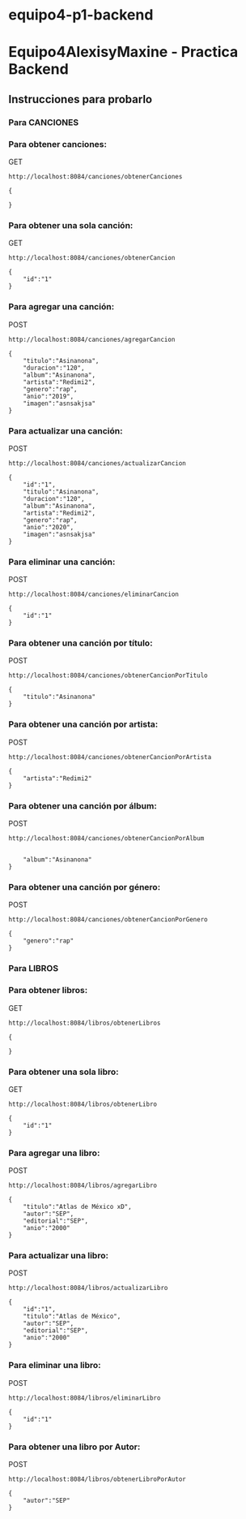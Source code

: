 # equipo4-p1-backend

# Equipo4AlexisyMaxine - Practica Backend

## Instrucciones para probarlo

### Para CANCIONES

### Para obtener canciones:
GET
```
http://localhost:8084/canciones/obtenerCanciones
```
```
{

}
```
### Para obtener una sola canción:
GET
```
http://localhost:8084/canciones/obtenerCancion
```
```
{
    "id":"1"
}
```
### Para agregar una canción:
POST
```
http://localhost:8084/canciones/agregarCancion
```
```
{
    "titulo":"Asinanona",
    "duracion":"120",
    "album":"Asinanona",
    "artista":"Redimi2",
    "genero":"rap",
    "anio":"2019",
    "imagen":"asnsakjsa"
}
```
### Para actualizar una canción:
POST
```
http://localhost:8084/canciones/actualizarCancion
```
```
{
    "id":"1",
    "titulo":"Asinanona",
    "duracion":"120",
    "album":"Asinanona",
    "artista":"Redimi2",
    "genero":"rap",
    "anio":"2020",
    "imagen":"asnsakjsa"
}
```
### Para eliminar una canción:
POST
```
http://localhost:8084/canciones/eliminarCancion
```
```
{
    "id":"1"
}
```
### Para obtener una canción por título: 
POST
```
http://localhost:8084/canciones/obtenerCancionPorTitulo
```
```
{
    "titulo":"Asinanona"
}
```
### Para obtener una canción por artista: 
POST
```
http://localhost:8084/canciones/obtenerCancionPorArtista
```
```
{
    "artista":"Redimi2"
}
```
### Para obtener una canción por álbum: 
POST
```
http://localhost:8084/canciones/obtenerCancionPorAlbum
```
```

    "album":"Asinanona"
}
```
### Para obtener una canción por género: 
POST
```
http://localhost:8084/canciones/obtenerCancionPorGenero
```
```
{
    "genero":"rap"
}
```


### Para LIBROS

### Para obtener libros:
GET
```
http://localhost:8084/libros/obtenerLibros
```
```
{

}
```
### Para obtener una sola libro:
GET
```
http://localhost:8084/libros/obtenerLibro
```
```
{
    "id":"1"
}
```
### Para agregar una libro:
POST
```
http://localhost:8084/libros/agregarLibro
```
```
{
    "titulo":"Atlas de México xD",
    "autor":"SEP",
    "editorial":"SEP",
    "anio":"2000"
}
```
### Para actualizar una libro:
POST
```
http://localhost:8084/libros/actualizarLibro
```
```
{
    "id":"1",
    "titulo":"Atlas de México",
    "autor":"SEP",
    "editorial":"SEP",
    "anio":"2000"
}
```
### Para eliminar una libro:
POST
```
http://localhost:8084/libros/eliminarLibro
```
```
{
    "id":"1"
}
```
### Para obtener una libro por Autor: 
POST
```
http://localhost:8084/libros/obtenerLibroPorAutor
```
```
{
    "autor":"SEP"
}
```
